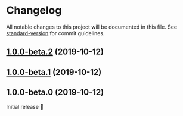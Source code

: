 # Changelog

All notable changes to this project will be documented in this file. See [standard-version](https://github.com/conventional-changelog/standard-version) for commit guidelines.

## [1.0.0-beta.2](https://github.com/kevinpollet/seel/compare/v1.0.0-beta.1...v1.0.0-beta.2) (2019-10-12)

## [1.0.0-beta.1](https://github.com/kevinpollet/seel/compare/v1.0.0-beta.0...v1.0.0-beta.1) (2019-10-12)

## 1.0.0-beta.0 (2019-10-12)

Initial release 🥳
